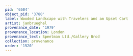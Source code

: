 ```yaml
---
pid: '6504'
object_pid: '3780'
label: Wooded Landscape with Travelers and an Upset Cart
artist: janbrueghel
provenance_date: '1979'
provenance_location: London
provenance_text: Speelman Ltd./Gallery Brod
collection: provenance
order: '1520'
---
```

